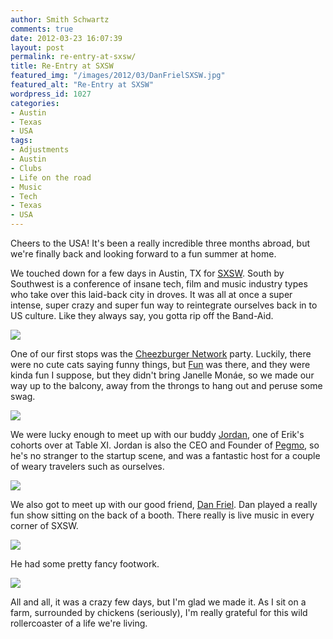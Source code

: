 ```yaml
---
author: Smith Schwartz
comments: true
date: 2012-03-23 16:07:39
layout: post
permalink: re-entry-at-sxsw/
title: Re-Entry at SXSW
featured_img: "/images/2012/03/DanFrielSXSW.jpg"
featured_alt: "Re-Entry at SXSW"
wordpress_id: 1027
categories:
- Austin
- Texas
- USA
tags:
- Adjustments
- Austin
- Clubs
- Life on the road
- Music
- Tech
- Texas
- USA
---
```


Cheers to the USA! It's been a really incredible three months abroad, but we're finally back and looking forward to a fun summer at home.  

We touched down for a few days in Austin, TX for [SXSW](http://sxsw.com/). South by Southwest is a conference of insane tech, film and music industry types who take over this laid-back city in droves. It was all at once a super intense, super crazy and super fun way to reintegrate ourselves back in to US culture. Like they always say, you gotta rip off the Band-Aid. 

![](/images/2012/03/sxsw220312_01.jpg)

One of our first stops was the [Cheezburger Network](http://www.cheezburger.com/) party. Luckily, there were no cute cats saying funny things, but [Fun](http://www.youtube.com/watch?v=Sv6dMFF_yts) was there, and they were kinda fun I suppose, but they didn't bring Janelle Monáe, so we made our way up to the balcony, away from the throngs to hang out and peruse some swag. 

![](/images/2012/03/sxsw220312_02.jpg)

We were lucky enough to meet up with our buddy [Jordan](https://twitter.com/#!/sneakstar), one of Erik's cohorts over at Table XI. Jordan is also the CEO and Founder of [Pegmo](http://www.pegmo.com/), so he's no stranger to the startup scene, and was a fantastic host for a couple of weary travelers such as ourselves.

![](/images/2012/03/sxsw220312_04.jpg)

We also got to meet up with our good friend, [Dan Friel](http://danfriel.com/). Dan played a really fun show sitting on the back of a booth. There really is live music in every corner of SXSW.

![](/images/2012/03/sxsw220312_03.jpg)

He had some pretty fancy footwork.

![](/images/2012/03/sxsw220312_05.jpg)

All and all, it was a crazy few days, but I'm glad we made it. As I sit on a farm, surrounded by chickens (seriously), I'm really grateful for this wild rollercoaster of a life we're living. 
